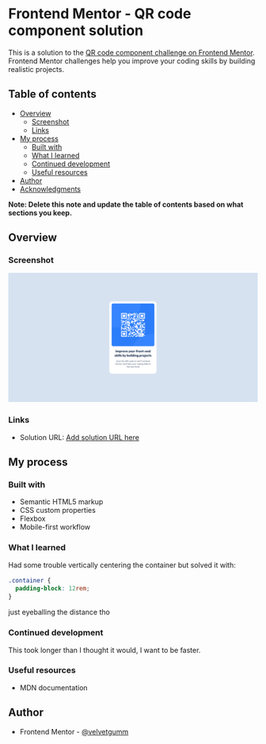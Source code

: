 # Frontend Mentor - QR code component solution

This is a solution to the [QR code component challenge on Frontend Mentor](https://www.frontendmentor.io/challenges/qr-code-component-iux_sIO_H). Frontend Mentor challenges help you improve your coding skills by building realistic projects. 

## Table of contents

- [Overview](#overview)
  - [Screenshot](#screenshot)
  - [Links](#links)
- [My process](#my-process)
  - [Built with](#built-with)
  - [What I learned](#what-i-learned)
  - [Continued development](#continued-development)
  - [Useful resources](#useful-resources)
- [Author](#author)
- [Acknowledgments](#acknowledgments)

**Note: Delete this note and update the table of contents based on what sections you keep.**

## Overview

### Screenshot

![](screenshot.png)

### Links

- Solution URL: [Add solution URL here](https://github.com/Velvetgumm/qr-code-component)

## My process

### Built with

- Semantic HTML5 markup
- CSS custom properties
- Flexbox
- Mobile-first workflow

### What I learned

Had some trouble vertically centering the container
but solved it with:

```css
.container {
  padding-block: 12rem;
}
```
just eyeballing the distance tho

### Continued development

This took longer than I thought it would, I want to be faster. 

### Useful resources

- MDN documentation

## Author

- Frontend Mentor - [@velvetgumm](https://www.frontendmentor.io/profile/yourusername)